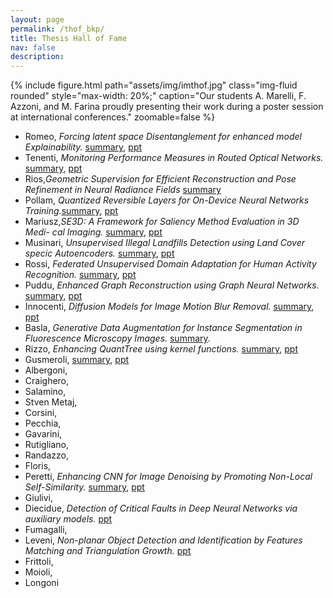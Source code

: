 ```yaml
---
layout: page
permalink: /thof_bkp/
title: Thesis Hall of Fame
nav: false
description: 
---
```


<div class="d-flex justify-content-center">
    {% include figure.html 
        path="assets/img/imthof.jpg" 
        class="img-fluid rounded" 
        style="max-width: 20%;" 
        caption="Our students A. Marelli, F. Azzoni, and M. Farina proudly presenting their work during a poster session at international conferences." 
        zoomable=false 
    %}
</div>


* Romeo, _Forcing latent space Disentanglement for enhanced model Explainability._ [summary](https://www.dropbox.com/scl/fi/a11svgvqudkv9aeh6ggvi/Thesis.pdf?rlkey=wjknv1flrybvm3nkxbo5em1ub&dl=0), [ppt](https://www.dropbox.com/scl/fi/leotn6igx7hj4e83c4oal/slides-Federico-Romeo_final.pptx?rlkey=ihwklfqdreundl8t7f4ey7fl6&dl=0)
* Tenenti, _Monitoring Performance Measures in Routed Optical Networks._ [summary](https://www.dropbox.com/scl/fi/e73ttqfwopwo901x7devq/2023_10_Tenenti_Executive_Summary-2.pdf?rlkey=ctw64f8sws33t5j3be6x1ed72&dl=0), [ppt](https://www.dropbox.com/scl/fi/mmyr09rawxqzo9glpdux3/Monitoring-Performance-Measures-in-Routed-Optical-Networks-1-1.pptx?rlkey=n5dqbrz76xc6lmsxag89zk00g&dl=0)
* Rios,_Geometric Supervision for Efficient Reconstruction and Pose Refinement in Neural Radiance Fields_ [summary](https://www.dropbox.com/scl/fi/kawfljy558gcdl8ajhesi/nerf_executive_summary_19_09.pdf?rlkey=wokvaxpl3mgktqfiyuxw6f7r9&dl=0)
* Pollam, _Quantized Reversible Layers for On-Device Neural Networks Training._[summary](https://www.dropbox.com/scl/fi/ife0gfspea8i6spdtq6ph/pollam_giovanni_battista_executive_summary.pdf?rlkey=qlnyot9b1zehdr5nmol5cl8gt&dl=0), [ppt](https://www.dropbox.com/scl/fi/re9kl5wwp93o0yc86h4gb/Pollam_Presentazione_Tesi.pptx?rlkey=epyhbbmopf5k1z80e2h27ool4&dl=0)
* Mariusz,_SE3D: A Framework for Saliency Method Evaluation in 3D Medi- cal Imaging._ [summary](https://www.dropbox.com/scl/fi/91tjqnr3frn3jovr0anf9/2023_07_Wisniewski_Executive_Summary_02.pdf?rlkey=zkqg21mv9wjmxlkf30izbttgo&dl=0), [ppt](https://www.dropbox.com/scl/fi/t4xzn5smrztyks8sf9nin/2023_07_Wisniewski_Thesis_Presentation.pptx?rlkey=735sbzuge592yrrda6w1qeu7q&dl=0)
* Musinari, _Unsupervised Illegal Landfills Detection using Land Cover specic Autoencoders._ [summary](https://www.dropbox.com/scl/fi/y3r284dpy4fmof3efkp5v/2023_10_Musiari_executive.pdf?rlkey=lu2ewdej92yk1dwazejssr9uz&dl=0), [ppt](https://www.dropbox.com/scl/fi/rmhmn2xrv5ff4wqfo4gcb/Musiari_presentazione_5102023.pdf?rlkey=hxyb61wrd5iz2oo7edpldptxi&dl=0)
* Rossi, _Federated Unsupervised Domain Adaptation for Human Activity Recognition._ [summary](https://www.dropbox.com/scl/fi/ns78ye2bczh8gpam7qjma/Executive_Summary___Rossi_Giorgio.pdf?rlkey=m77rr0tq7ms0ytc7j9r86yct4&dl=0), [ppt](https://www.dropbox.com/scl/fi/kr6836ljfbktgw7z4hpie/Presentazione-Tesi-Rossi-Giorgio.pptx?rlkey=nhlt0drqqlgoim0d4jrjesu52&dl=0)
* Puddu, _Enhanced Graph Reconstruction using Graph Neural Networks._ [summary](https://www.dropbox.com/scl/fi/j0t4zpd92ccu617yb5xst/2023_05_puddu_summary_02.pdf?rlkey=wzkimf9l91bl4gkq8touh0ljp&dl=0), [ppt](https://www.dropbox.com/scl/fi/v8cv66v9hdiep6lsv4wyr/slides_puddu_finali.pdf?rlkey=iq6ax6es8qka3js2ew92zjyf4&dl=0)
* Innocenti, _Diffusion Models for Image Motion Blur Removal._ [summary](https://www.dropbox.com/scl/fi/vf6fr6g1tq9ynoq69zxkc/2023_07_Innocenti_Executive_Summary-1.pdf?rlkey=cybta4rk3o3cjmrtxke1ecmxh&dl=0), [ppt](https://www.dropbox.com/scl/fi/xttg7zz8cnqy2oedfjljh/slides_final.pdf?rlkey=6ac0xvrci1zt6a623vad79rm7&dl=0)
* Basla, _Generative Data Augmentation for Instance Segmentation in Fluorescence Microscopy Images._ [summary](https://www.dropbox.com/scl/fi/0nmm4wrhu54whz6xnqa65/2023_05_Basla_ExecutiveSummary_02.pdf?rlkey=tmg3jknubse6b6gb2hlvahnux&dl=0).
* Rizzo, _Enhancing QuantTree using kernel functions._ [summary](https://www.dropbox.com/scl/fi/9od8o2x808knojfjmjbni/Kernel_QuantTree___Paolo_Rizzo___Executive_Summary_final.pdf?rlkey=h8yap6fx4gus1v3c6htqtkv33&dl=0), [ppt](https://www.dropbox.com/scl/fi/40urjpf25uuyuhnfy8ivu/Enhancing-QuantTree-using-kernel-functions-Rizzo-Paolo.pptx?rlkey=i0se3sp5h7gzr97emsh0t5hot&dl=0)
* Gusmeroli, [summary](https://www.dropbox.com/scl/fi/3k651gkckm4k4tb4g721h/Executive_Summary-Stefano-gusmeroli.pdf?rlkey=yvp8wtzm1jjj4n8ryww3h2ukg&dl=0), [ppt](https://www.dropbox.com/scl/fi/rlorfda92a3c7f6cgqj3r/Presentation_Thesis-7_221215_180215.pdf?rlkey=olbwgtf2dmpkd0pkac7zououn&dl=0)
* Albergoni, 
* Craighero, 
* Salamino, 
* Stven Metaj, 
* Corsini, 
* Pecchia, 
* Gavarini, 
* Rutigliano, 
* Randazzo, 
* Floris,
* Peretti, _Enhancing CNN for Image Denoising by Promoting Non-Local Self-Similarity._ [summary](https://www.dropbox.com/scl/fi/p4q6nc5ef1itfa4m74zvw/executive_summary.pdf?rlkey=lbf0qkobwp7192m1k0m88f7v6&dl=0), [ppt]()
* Giulivi, 
* Diecidue, _Detection of Critical Faults in Deep Neural Networks via auxiliary models._  [ppt](https://www.dropbox.com/scl/fi/8onpcqkxe17jzxnuzjdiv/Detection-of-Critical-Faults-in-Deep-Neural-Networks-1.pdf?rlkey=rjngpe1xjyif9eqk0e6wy2nz6&dl=0) 
* Fumagalli, 
* Leveni, _Non-planar Object Detection and Identification by Features Matching and Triangulation Growth._ [ppt](https://www.dropbox.com/scl/fi/b98pjt6jlsvljnoq83aoa/2018_Thesis_Presentation.pdf?rlkey=ywp4c1gp7pwp290v2q25vq6b3&dl=0)
* Frittoli, 
* Moioli,
*  Longoni




